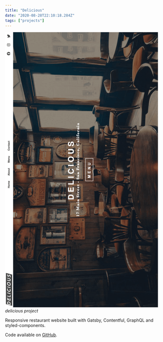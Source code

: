 ```yaml
---
title: "Delicious"
date: "2020-08-28T22:10:18.284Z"
tags: ["projects"]
---
```


![delicious project](1.png)
_delicious project_

Responsive restaurant website built with Gatsby, Contentful, GraphQL and styled-components.

Code available on [GitHub](https://github.com/eneax/gatsby-restaurant).

